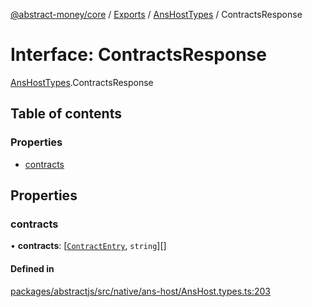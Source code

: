 [@abstract-money/core](../README.md) / [Exports](../modules.md) / [AnsHostTypes](../modules/AnsHostTypes.md) / ContractsResponse

# Interface: ContractsResponse

[AnsHostTypes](../modules/AnsHostTypes.md).ContractsResponse

## Table of contents

### Properties

- [contracts](AnsHostTypes.ContractsResponse.md#contracts)

## Properties

### contracts

• **contracts**: [[`ContractEntry`](AnsHostTypes.ContractEntry.md), `string`][]

#### Defined in

[packages/abstractjs/src/native/ans-host/AnsHost.types.ts:203](https://github.com/AbstractSDK/frontend/blob/07410073/packages/abstractjs/src/native/ans-host/AnsHost.types.ts#L203)
